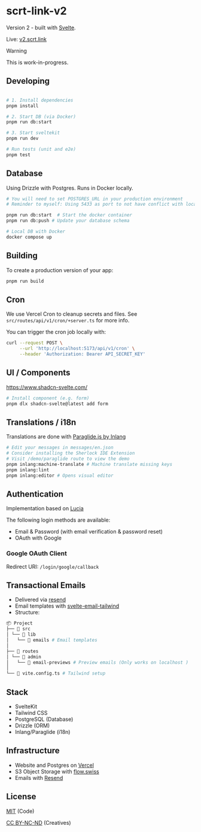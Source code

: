 # scrt-link-v2

Version 2 - built with [Svelte](https://github.com/sveltejs/cli).

Live: [v2.scrt.link](v2.scrt.link)

> [!WARNING]  
> This is work-in-progress.

## Developing

```bash

# 1. Install dependencies
pnpm install

# 2. Start DB (via Docker)
pnpm run db:start

# 3. Start sveltekit
pnpm run dev

# Run tests (unit and e2e)
pnpm test
```

## Database

Using Drizzle with Postgres.
Runs in Docker locally.

```bash
# You will need to set POSTGRES_URL in your production environment
# Reminder to myself: Using 5433 as port to not have conflict with local Postgres: https://stackoverflow.com/a/76448218

pnpm run db:start  # Start the docker container
pnpm run db:push # Update your database schema

# Local DB with Docker
docker compose up

```

## Building

To create a production version of your app:

```bash
pnpm run build
```

## Cron

We use Vercel Cron to cleanup secrets and files.
See `src/routes/api/v1/cron/+server.ts` for more info.

You can trigger the cron job locally with:

```bash
curl --request POST \
     --url 'http://localhost:5173/api/v1/cron' \
     --header 'Authorization: Bearer API_SECRET_KEY'

```

## UI / Components

https://www.shadcn-svelte.com/

```bash
# Install component (e.g. form)
pnpm dlx shadcn-svelte@latest add form
```

## Translations / i18n

Translations are done with [Paraglide.js by Inlang](https://inlang.com/m/gerre34r/library-inlang-paraglideJs)

```bash
# Edit your messages in messages/en.json
# Consider installing the Sherlock IDE Extension
# Visit /demo/paraglide route to view the demo
pnpm inlang:machine-translate # Machine translate missing keys
pnpm inlang:lint
pnpm inlang:editor # Opens visual editor
```

## Authentication

Implementation based on [Lucia](https://v2.lucia-auth.com/database-adapters/postgres/)

The following login methods are available:

- Email & Password (with email verification & password reset)
- OAuth with Google

### Google OAuth Client

Redirect URI: `/login/google/callback`

## Transactional Emails

- Delivered via [resend](https://resend.com/)
- Email templates with [svelte-email-tailwind](https://github.com/steveninety/svelte-email-tailwind)
- Structure:

```bash
📦 Project
├── 📂 src
│ └── 📂 lib
│   └── 📂 emails # Email templates
│
├── 📂 routes
│ └── 📂 admin
│   └── 📂 email-previews # Preview emails (Only works on localhost )
│
└── 📜 vite.config.ts # Tailwind setup
```

## Stack

- SvelteKit
- Tailwind CSS
- PostgreSQL (Database)
- Drizzle (ORM)
- Inlang/Paraglide (i18n)

## Infrastructure

- Website and Postgres on [Vercel](https://vercel.com)
- S3 Object Storage with [flow.swiss](https://flow.swiss)
- Emails with [Resend](https://resend.com)

## License

[MIT](https://opensource.org/license/mit/) (Code)

[CC BY-NC-ND](https://creativecommons.org/licenses/by-nc-nd/4.0/) (Creatives)
